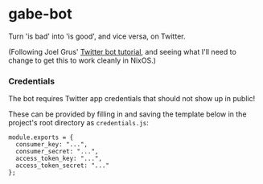 # gabe-bot

Turn 'is bad' into 'is good', and vice versa, on Twitter.

(Following Joel Grus' [Twitter bot
tutorial](http://joelgrus.com/2015/12/29/polyglot-twitter-bot-part-1-nodejs/),
and seeing what I'll need to change to get this to work cleanly in
NixOS.)

### Credentials

The bot requires Twitter app credentials that should not show up in
public!

These can be provided by filling in and saving the template below in
the project's root directory as `credentials.js`:

```
module.exports = {
  consumer_key: "...",
  consumer_secret: "...",
  access_token_key: "...",
  access_token_secret: "..."
};
```
